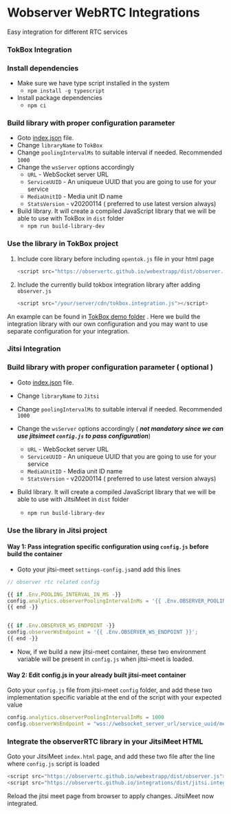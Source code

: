 # Wobserver WebRTC Integrations
Easy integration for different RTC services



### TokBox Integration

### Install dependencies

- Make sure we have type script installed in the system
  - `npm install -g typescript`
- Install package dependencies
  - `npm ci`

### Build library with proper configuration parameter

- Goto [index.json](library.config/index.json) file.
- Change `libraryName` to `TokBox`
- Change `poolingIntervalMs` to suitable interval if needed. Recommended `1000`
- Change the `wsServer` options accordingly
  - `URL` - WebSocket server URL
  - `ServiceUUID` - An uniqueue UUID that you are going to use for your service
  - `MediaUnitID` - Media unit ID name
  - `StatsVersion` - v20200114 ( preferred to use latest version always)
- Build library. It will create a compiled JavaScript library that we will be able to use with TokBox in `dist` folder
    -  `npm run build-library-dev`

### Use the library in TokBox project

1. Include core library before including `opentok.js` file in your html page

    ```javascript 
    <script src="https://observertc.github.io/webextrapp/dist/observer.js"></script> 
   ```

2. Include the currently build tokbox integration library after adding `observer.js`

    ```javascript
   <script src="/your/server/cdn/tokbox.integration.js"></script>
    ```


An example can be found in [TokBox demo folder](__test__/tokbox/index.htm#L3-L4) . Here we build the integration library with our own configuration and you may want to use separate configuration for your integration.



### Jitsi Integration



### Build library with proper configuration parameter ( optional )

- Goto [index.json](library.config/index.json) file.

- Change `libraryName` to `Jitsi`

- Change `poolingIntervalMs` to suitable interval if needed. Recommended `1000`

- Change the `wsServer` options accordingly ( ***not mandatory since we can use jitsimeet `config.js` to pass configuration***)

  - `URL` - WebSocket server URL
  - `ServiceUUID` - An uniqueue UUID that you are going to use for your service
  - `MediaUnitID` - Media unit ID name
  - `StatsVersion` - v20200114 ( preferred to use latest version always)

- Build library. It will create a compiled JavaScript library that we will be able to use with JitsiMeet in `dist` folder
    -  `npm run build-library-dev`

      

### Use the library in Jitsi project

#### Way 1: Pass integration specific configuration using `config.js` before build the container

- Goto your jitsi-meet `settings-config.js`and add this lines

```javascript
// observer rtc related config

{{ if .Env.POOLING_INTERVAL_IN_MS -}}
config.analytics.observerPoolingIntervalInMs = '{{ .Env.OBSERVER_POOLING_INTERVAL_IN_MS }}';
{{ end -}}


{{ if .Env.OBSERVER_WS_ENDPOINT -}}
config.observerWsEndpoint = '{{ .Env.OBSERVER_WS_ENDPOINT }}';
{{ end -}}
```

- Now, if we build a new jitsi-meet container, these two environment variable will be present in `config.js` when jitsi-meet is loaded.

#### Way 2: Edit config.js in your already built jitsi-meet container 

Goto your `config.js` file from jitsi-meet `config` folder, and add these two implementation specific variable at the end of the script with your expected value

```javascript
config.analytics.observerPoolingIntervalInMs = 1000
config.observerWsEndpoint = "wss://websocket_server_url/service_uuid/media_unit_id/stats_version/json"
```



### Integrate the observerRTC library in your JitsiMeet HTML

Goto your JitsiMeet  `index.html` page, and add these two file after the line where `config.js` script is loaded

```javascript
<script src="https://observertc.github.io/webextrapp/dist/observer.js"></script>
<script src="https://observertc.github.io/integrations/dist/jitsi.integration.js"></script>
```

Reload the jitsi meet page from browser to apply changes. JitsiMeet now integrated.
